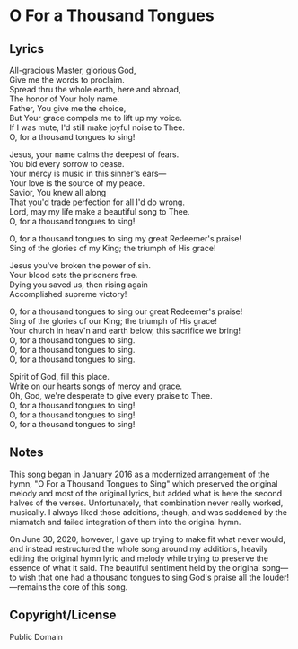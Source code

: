 # O For a Thousand Tongues

## Lyrics

All-gracious Master, glorious God,  
Give me the words to proclaim.  
Spread thru the whole earth, here and abroad,  
The honor of Your holy name.  
Father, You give me the choice,  
But Your grace compels me to lift up my voice.  
If I was mute, I'd still make joyful noise to Thee.  
O, for a thousand tongues to sing!  
  
Jesus, your name calms the deepest of fears.  
You bid every sorrow to cease.  
Your mercy is music in this sinner's ears&mdash;  
Your love is the source of my peace.  
Savior, You knew all along  
That you'd trade perfection for all I'd do wrong.  
Lord, may my life make a beautiful song to Thee.  
O, for a thousand tongues to sing!  
  
O, for a thousand tongues to sing my great Redeemer's praise!  
Sing of the glories of my King; the triumph of His grace!  
  
Jesus you've broken the power of sin.  
Your blood sets the prisoners free.  
Dying you saved us, then rising again  
Accomplished supreme victory!  
  
O, for a thousand tongues to sing our great Redeemer's praise!  
Sing of the glories of our King; the triumph of His grace!  
Your church in heav'n and earth below, this sacrifice we bring!  
O, for a thousand tongues to sing.  
O, for a thousand tongues to sing.  
O, for a thousand tongues to sing.  
  
Spirit of God, fill this place.  
Write on our hearts songs of mercy and grace.  
Oh, God, we're desperate to give every praise to Thee.  
O, for a thousand tongues to sing!  
O, for a thousand tongues to sing!  
O, for a thousand tongues to sing!

## Notes

This song began in January 2016 as a modernized arrangement of the
hymn, "O For a Thousand Tongues to Sing" which preserved the original
melody and most of the original lyrics, but added what is here the
second halves of the verses.  Unfortunately, that combination never
really worked, musically.  I always liked those additions, though, and
was saddened by the mismatch and failed integration of them into the
original hymn.

On June 30, 2020, however, I gave up trying to make fit what never
would, and instead restructured the whole song around my additions,
heavily editing the original hymn lyric and melody while trying to
preserve the essence of what it said.  The beautiful sentiment held by
the original song&mdash;to wish that one had a thousand tongues to sing
God's praise all the louder!&mdash;remains the core of this song.

## Copyright/License

Public Domain
